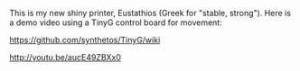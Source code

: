 This is my new shiny printer, Eustathios (Greek for "stable, strong").
Here is a demo video using a TinyG control board for movement:

https://github.com/synthetos/TinyG/wiki

http://youtu.be/aucE49ZBXx0
